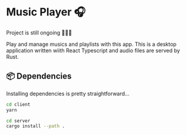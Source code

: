 # Music Player 🎧
Project is still ongoing 🚧👷‍♂️

Play and manage musics and playlists with this app.
 This is a desktop application written wiith React Typescript and audio files are served by Rust.

## 📦 Dependencies
Installing dependencies is pretty straightforward...
```bash
cd client
yarn

cd server
cargo install --path .
```
